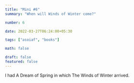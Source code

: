 ```yaml
---
title: "Mini #6"
summary: "When will Winds of Winter come?"

number: 6

date: 2022-03-27T06:24:00+05:30

tags: ["asoiaf", "books"]

math: false

draft: false
featured: false
---
```


I had A Dream of Spring in which The Winds of Winter arrived.
